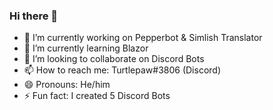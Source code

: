 ### Hi there 👋

- 🔭 I’m currently working on Pepperbot & Simlish Translator
- 🌱 I’m currently learning Blazor
- 👯 I’m looking to collaborate on Discord Bots
- 📫 How to reach me: Turtlepaw#3806 (Discord)
- 😄 Pronouns: He/him
- ⚡ Fun fact: I created 5 Discord Bots
<!--
**TurtlePaw/turtlepaw** is a ✨ _special_ ✨ repository because its `README.md` (this file) appears on your GitHub profile.

Here are some ideas to get you started:

- 🔭 I’m currently working on ...
- 🌱 I’m currently learning ...
- 👯 I’m looking to collaborate on ...
- 🤔 I’m looking for help with ...
- 💬 Ask me about ...
- 📫 How to reach me: ...
- 😄 Pronouns: ...
- ⚡ Fun fact: ...
-->
